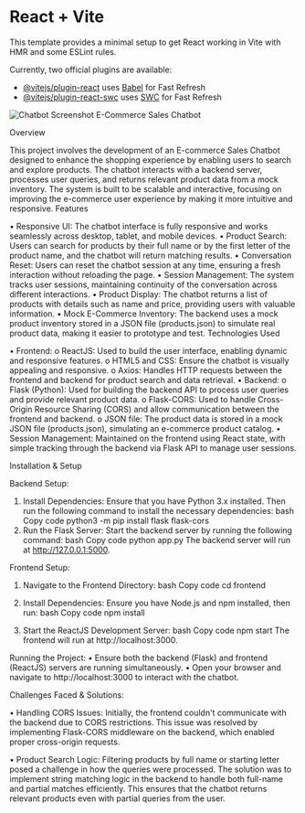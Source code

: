 # React + Vite

This template provides a minimal setup to get React working in Vite with HMR and some ESLint rules.

Currently, two official plugins are available:

- [@vitejs/plugin-react](https://github.com/vitejs/vite-plugin-react/blob/main/packages/plugin-react/README.md) uses [Babel](https://babeljs.io/) for Fast Refresh
- [@vitejs/plugin-react-swc](https://github.com/vitejs/vite-plugin-react-swc) uses [SWC](https://swc.rs/) for Fast Refresh

![Chatbot Screenshot](https://drive.google.com/file/d/1-t3Sm7rkHqw-rDeZGy4tmQTn0DNXae0C/view?usp=sharing](https://drive.google.com/file/d/1-t3Sm7rkHqw-rDeZGy4tmQTn0DNXae0C/view?usp=sharing))
E-Commerce Sales Chatbot

Overview

This project involves the development of an E-commerce Sales Chatbot designed to enhance the shopping experience by enabling users to search and explore products. The chatbot interacts with a backend server, processes user queries, and returns relevant product data from a mock inventory. The system is built to be scalable and interactive, focusing on improving the e-commerce user experience by making it more intuitive and responsive.
Features

• Responsive UI: The chatbot interface is fully responsive and works seamlessly across desktop, tablet, and mobile devices.
• Product Search: Users can search for products by their full name or by the first letter of the product name, and the chatbot will return matching results.
• Conversation Reset: Users can reset the chatbot session at any time, ensuring a fresh interaction without reloading the page.
• Session Management: The system tracks user sessions, maintaining continuity of the conversation across different interactions.
• Product Display: The chatbot returns a list of products with details such as name and price, providing users with valuable information.
• Mock E-Commerce Inventory: The backend uses a mock product inventory stored in a JSON file (products.json) to simulate real product data, making it easier to prototype and test.
Technologies Used

• Frontend:
o ReactJS: Used to build the user interface, enabling dynamic and responsive features.
o HTML5 and CSS: Ensure the chatbot is visually appealing and responsive.
o Axios: Handles HTTP requests between the frontend and backend for product search and data retrieval.
• Backend:
o Flask (Python): Used for building the backend API to process user queries and provide relevant product data.
o Flask-CORS: Used to handle Cross-Origin Resource Sharing (CORS) and allow communication between the frontend and backend.
o JSON file: The product data is stored in a mock JSON file (products.json), simulating an e-commerce product catalog.
• Session Management: Maintained on the frontend using React state, with simple tracking through the backend via Flask API to manage user sessions.

Installation & Setup

Backend Setup:

1. Install Dependencies: Ensure that you have Python 3.x installed. Then run the following command to install the necessary dependencies:
   bash
   Copy code
   python3 -m pip install flask flask-cors
2. Run the Flask Server: Start the backend server by running the following command:
   bash
   Copy code
   python app.py
   The backend server will run at http://127.0.0.1:5000.

Frontend Setup:

1. Navigate to the Frontend Directory:
   bash
   Copy code
   cd frontend

2. Install Dependencies: Ensure you have Node.js and npm installed, then run:
   bash
   Copy code
   npm install

3. Start the ReactJS Development Server:
   bash
   Copy code
   npm start
   The frontend will run at http://localhost:3000.

Running the Project:
• Ensure both the backend (Flask) and frontend (ReactJS) servers are running simultaneously.
• Open your browser and navigate to http://localhost:3000 to interact with the chatbot.

Challenges Faced & Solutions:

• Handling CORS Issues: Initially, the frontend couldn't communicate with the backend due to CORS restrictions. This issue was resolved by implementing Flask-CORS middleware on the backend, which enabled proper cross-origin requests.

• Product Search Logic: Filtering products by full name or starting letter posed a challenge in how the queries were processed. The solution was to implement string matching logic in the backend to handle both full-name and partial matches efficiently. This ensures that the chatbot returns relevant products even with partial queries from the user.
